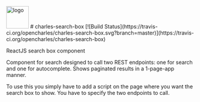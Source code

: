 <img alt="logo" src="http://www.amihaiemil.com/images/logo_mic_js.PNG" width="60" height="60"/>
# charles-search-box
[![Build Status](https://travis-ci.org/opencharles/charles-search-box.svg?branch=master)](https://travis-ci.org/opencharles/charles-search-box)

ReactJS search box component

Component for search designed to call two REST endpoints: one for search and one for autocomplete.
Shows paginated results in a 1-page-app manner.

To use this you simply have to add a script on the page where you want the search box to show. You have to specify the two endpoints to call.
